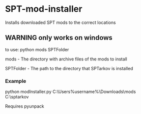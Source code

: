 # SPT-mod-installer
Installs downloaded SPT mods to the correct locations

## WARNING only works on windows

to use:
python mods SPTFolder

mods - The directory with archive files of the mods to install

SPTFolder - The path to the directory that SPTarkov is installed

### Example

python modInstaller.py C:\Users\%username%\Downloads\mods C:\sptarkov




Requires pyunpack
